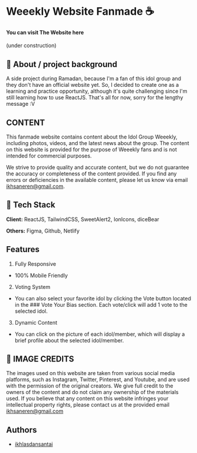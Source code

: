 
# Weeekly Website Fanmade ☕
#### You can visit The Website here
(under construction)

## 🚪 About / project background
A side project during Ramadan, because I'm a fan of this idol group and they don't have an official website yet. So, I decided to create one as a learning and practice opportunity, although it's quite challenging since I'm still learning how to use ReactJS. That's all for now, sorry for the lengthy message :V

## CONTENT
This fanmade website contains content about the Idol Group Weeekly, including photos, videos, and the latest news about the group. The content on this website is provided for the purpose of Weeekly fans and is not intended for commercial purposes.

We strive to provide quality and accurate content, but we do not guarantee the accuracy or completeness of the content provided. If you find any errors or deficiencies in the available content, please let us know via email ikhsaneren@gmail.com.


## 🤖 Tech Stack

**Client:** ReactJS, TailwindCSS,  SweetAlert2, IonIcons, diceBear

**Others:** Figma, Github, Netlify 


## Features

1. Fully Responsive
- 100% Mobile Friendly
2. Voting System
- You can also select your favorite idol by clicking the Vote button located in the ### Vote Your Bias section. Each vote/click will add 1 vote to the selected idol.
3. Dynamic Content 
- You can click on the picture of each idol/member, which will display a brief profile about the selected idol/member.


## 🚨 IMAGE CREDITS
The images used on this website are taken from various social media platforms, such as Instagram, Twitter, Pinterest, and Youtube, and are used with the permission of the original creators. We give full credit to the owners of the content and do not claim any ownership of the materials used. If you believe that any content on this website infringes your intellectual property rights, please contact us at the provided email ikhsaneren@gmail.com
## Authors

- [ikhlasdansantai](https://www.github.com/ikhlasdansantai)


